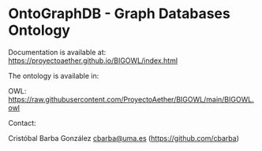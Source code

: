 # OntoGraphDB - Graph Databases Ontology

Documentation is available at: https://proyectoaether.github.io/BIGOWL/index.html

The ontology is available in:

OWL: https://raw.githubusercontent.com/ProyectoAether/BIGOWL/main/BIGOWL.owl

Contact: 

Cristóbal Barba González <cbarba@uma.es> (https://github.com/cbarba)

